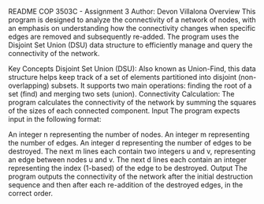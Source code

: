 README
COP 3503C - Assignment 3
Author: Devon Villalona
Overview
This program is designed to analyze the connectivity of a network of nodes, with an emphasis on understanding how the connectivity changes when specific edges are removed and subsequently re-added. The program uses the Disjoint Set Union (DSU) data structure to efficiently manage and query the connectivity of the network.

Key Concepts
Disjoint Set Union (DSU): Also known as Union-Find, this data structure helps keep track of a set of elements partitioned into disjoint (non-overlapping) subsets. It supports two main operations: finding the root of a set (find) and merging two sets (union).
Connectivity Calculation: The program calculates the connectivity of the network by summing the squares of the sizes of each connected component.
Input
The program expects input in the following format:

An integer n representing the number of nodes.
An integer m representing the number of edges.
An integer d representing the number of edges to be destroyed.
The next m lines each contain two integers u and v, representing an edge between nodes u and v.
The next d lines each contain an integer representing the index (1-based) of the edge to be destroyed.
Output
The program outputs the connectivity of the network after the initial destruction sequence and then after each re-addition of the destroyed edges, in the correct order.
